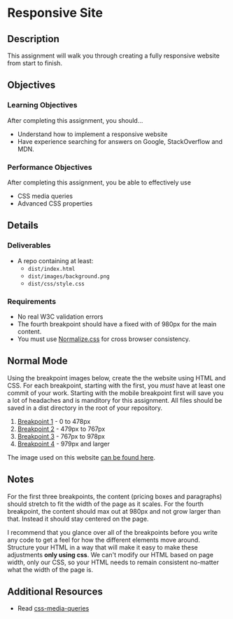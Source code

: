 # Responsive Site

## Description
This assignment will walk you through creating a fully responsive website from start to finish.


## Objectives

### Learning Objectives

After completing this assignment, you should…

* Understand how to implement a responsive website
* Have experience searching for answers on Google, StackOverflow and MDN.


### Performance Objectives

After completing this assignment, you be able to effectively use

* CSS media queries
* Advanced CSS properties

## Details

### Deliverables

* A repo containing at least:
  * `dist/index.html`
  * `dist/images/background.png`
  * `dist/css/style.css`

### Requirements

* No real W3C validation errors
* The fourth breakpoint should have a fixed with of 980px for the main content.
* You must use [Normalize.css](http://necolas.github.io/normalize.css/) for cross browser consistency.


## Normal Mode
Using the breakpoint images below, create the the website using HTML and CSS. For each breakpoint, starting with the first, you *must* have at least one commit of your work. Starting with the mobile breakpoint first will save you a lot of headaches and is manditory for this assignment. All files should be saved in a dist directory in the root of your repository.

1. [Breakpoint 1](/breakpoint1.png) - 0 to 478px
2. [Breakpoint 2](/breakpoint2.png) - 479px to 767px
3. [Breakpoint 3](/breakpoint3.png) - 767px to 978px
4. [Breakpoint 4](/breakpoint4.png) - 979px and larger

The image used on this website [can be found here](/background.jpg).


## Notes

For the first three breakpoints, the content (pricing boxes and paragraphs) should stretch to fit the width of the page as it scales. For the fourth breakpoint, the content should max out at 980px and not grow larger than that. Instead it should stay centered on the page.

I recommend that you glance over all of the breakpoints before you write any code to get a feel for how the different elements move around. Structure your HTML in a way that will make it easy to make these adjustments **only using css**. We can't modify our HTML based on page width, only our CSS, so your HTML needs to remain consistent no-matter what the width of the page is.

## Additional Resources

* Read [css-media-queries](https://github.com/TIY-Austin-Front-End-Engineering/Curriculum/tree/master/css-media-queries)
